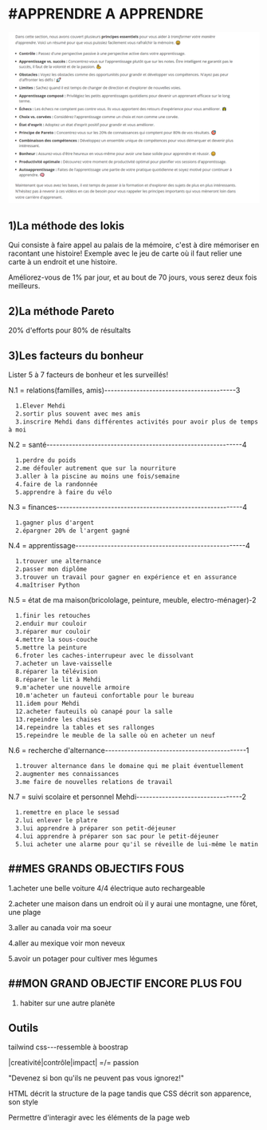 #APPRENDRE A APPRENDRE
=====================

![résuméApprenant](r%C3%A9sum%C3%A9Apprenant.png)

1)La méthode des lokis
----------------------

Qui consiste à faire appel au palais de la mémoire, c'est à dire mémoriser en racontant une histoire!
Exemple avec le jeu de carte où il faut relier une carte à un endroit et une histoire.

Améliorez-vous de 1% par jour, et au bout de 70 jours, 
vous serez deux fois meilleurs.

2)La méthode Pareto
-------------------
20% d'efforts pour 80% de résultalts

3)Les facteurs du bonheur
------------------------
Lister 5 à 7 facteurs de bonheur et les surveillés!

N.1 = relations(familles, amis)-----------------------------------------3 

      1.Elever Mehdi
      2.sortir plus souvent avec mes amis
      3.inscrire Mehdi dans différentes activités pour avoir plus de temps à moi
N.2 = santé-------------------------------------------------------------4

      1.perdre du poids
      2.me défouler autrement que sur la nourriture
      3.aller à la piscine au moins une fois/semaine
      4.faire de la randonnée
      5.apprendre à faire du vélo

N.3 = finances----------------------------------------------------------4

      1.gagner plus d'argent
      2.épargner 20% de l'argent gagné

N.4 = apprentissage-----------------------------------------------------4

      1.trouver une alternance
      2.passer mon diplôme
      3.trouver un travail pour gagner en expérience et en assurance
      4.maîtriser Python

N.5 = état de ma maison(bricololage, peinture, meuble, electro-ménager)-2

      1.finir les retouches
      2.enduir mur couloir
      3.réparer mur couloir
      4.mettre la sous-couche
      5.mettre la peinture
      6.froter les caches-interrupeur avec le dissolvant
      7.acheter un lave-vaisselle
      8.réparer la télévision
      8.réparer le lit à Mehdi
      9.m'acheter une nouvelle armoire
      10.m'acheter un fauteui confortable pour le bureau
      11.idem pour Mehdi
      12.acheter fauteuils où canapé pour la salle
      13.repeindre les chaises
      14.repeindre la tables et ses rallonges
      15.repeindre le meuble de la salle où en acheter un neuf

N.6 = recherche d'alternance--------------------------------------------1

      1.trouver alternance dans le domaine qui me plait éventuellement
      2.augmenter mes connaissances
      3.me faire de nouvelles relations de travail

N.7 = suivi scolaire et personnel Mehdi---------------------------------2

      1.remettre en place le sessad
      2.lui enlever le platre
      3.lui apprendre à préparer son petit-déjeuner
      4.lui apprendre à préparer son sac pour le petit-déjeuner
      5.lui acheter une alarme pour qu'il se réveille de lui-même le matin

##MES GRANDS OBJECTIFS FOUS
---------------------------

1.acheter une belle voiture 4/4 électrique auto rechargeable

2.acheter une maison dans un endroit où il y aurai une montagne, une fôret, une plage

3.aller au canada voir ma soeur

4.aller au mexique voir mon neveux

5.avoir un potager pour cultiver mes légumes

##MON GRAND OBJECTIF ENCORE PLUS FOU
------------------------------------

1. habiter sur une autre planète

Outils
------

tailwind css---ressemble à boostrap

|creativité|contrôle|impact| =/= passion

"Devenez si bon qu'ils ne peuvent pas vous ignorez!"


HTML décrit la structure de la page tandis que CSS décrit son apparence, son style


Permettre d'interagir avec les éléments de la page web